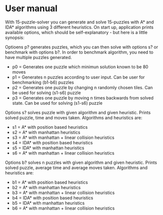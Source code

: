 # User manual

With 15-puzzle-solver you can generate and solve 15-puzzles with A* and IDA* algorithms using 3 different heuristics. On start up, application prints available options, which should be self-explanatory - but here is a little synopsis:

Optioens p? generates puzzles, which you can then solve with options s? or benchmark with options b?. In order to benchmark algorithm, you need to have multiple puzzles generated. 

- p0 = Generates one puzzle which minimun solution known to be 80 moves
- p1 = Generates n puzzles according to user input. Can be user for benchmarking (b1-b6) puzzles
- p2 = Generates one puzzle by changing n randomly chosen tiles. Can be used for solving (s1-s6) puzzle
- p3 = Generates one puzzle by moving n times backwards from solved state. Can be used for solving (s1-s6) puzzle

Options s? solves puzzle with given algorithm and given heuristic. Prints solved puzzle, time and moves taken. Algorithms and heuristics are:

- s1 = A* with position based heuristics
- s2 = A* with manhattan heuristics
- s3 = A* with manhattan + linear collision heuristics
- s4 = IDA* with position based heuristics
- s5 = IDA* with manhattan heuristics
- s6 = A* with manhattan + linear collision heuristics

Options b? solves n puzzles with given algorithm and given heuristic. Prints solved puzzle, average time and average moves taken. Algorithms and heuristics are:

- b1 = A* with position based heuristics
- b2 = A* with manhattan heuristics
- b3 = A* with manhattan + linear collision heuristics
- b4 = IDA* with position based heuristics
- b5 = IDA* with manhattan heuristics
- b6 = A* with manhattan + linear collision heuristics